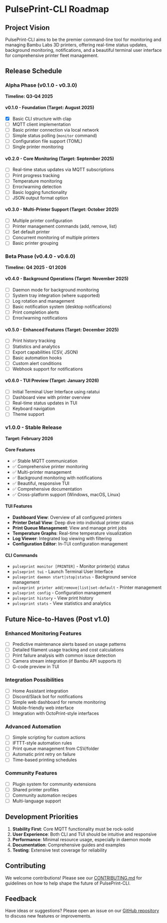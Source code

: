 # PulsePrint-CLI Roadmap

## Project Vision
PulsePrint-CLI aims to be the premier command-line tool for monitoring and managing Bambu Labs 3D printers, offering real-time status updates, background monitoring, notifications, and a beautiful terminal user interface for comprehensive printer fleet management.

## Release Schedule

### Alpha Phase (v0.1.0 - v0.3.0)
**Timeline: Q3-Q4 2025**

#### v0.1.0 - Foundation (Target: August 2025)
- [x] Basic CLI structure with clap
- [ ] MQTT client implementation
- [ ] Basic printer connection via local network
- [ ] Simple status polling (`monitor` command)
- [ ] Configuration file support (TOML)
- [ ] Single printer monitoring

#### v0.2.0 - Core Monitoring (Target: September 2025)
- [ ] Real-time status updates via MQTT subscriptions
- [ ] Print progress tracking
- [ ] Temperature monitoring
- [ ] Error/warning detection
- [ ] Basic logging functionality
- [ ] JSON output format option

#### v0.3.0 - Multi-Printer Support (Target: October 2025)
- [ ] Multiple printer configuration
- [ ] Printer management commands (add, remove, list)
- [ ] Set default printer
- [ ] Concurrent monitoring of multiple printers
- [ ] Basic printer grouping

### Beta Phase (v0.4.0 - v0.6.0)
**Timeline: Q4 2025 - Q1 2026**

#### v0.4.0 - Background Operations (Target: November 2025)
- [ ] Daemon mode for background monitoring
- [ ] System tray integration (where supported)
- [ ] Log rotation and management
- [ ] Basic notification system (desktop notifications)
- [ ] Print completion alerts
- [ ] Error/warning notifications

#### v0.5.0 - Enhanced Features (Target: December 2025)
- [ ] Print history tracking
- [ ] Statistics and analytics
- [ ] Export capabilities (CSV, JSON)
- [ ] Basic automation hooks
- [ ] Custom alert conditions
- [ ] Webhook support for notifications

#### v0.6.0 - TUI Preview (Target: January 2026)
- [ ] Initial Terminal User Interface using ratatui
- [ ] Dashboard view with printer overview
- [ ] Real-time status updates in TUI
- [ ] Keyboard navigation
- [ ] Theme support

### v1.0.0 - Stable Release
**Target: February 2026**

#### Core Features
- ✅ Stable MQTT communication
- ✅ Comprehensive printer monitoring
- ✅ Multi-printer management
- ✅ Background monitoring with notifications
- ✅ Beautiful, responsive TUI
- ✅ Comprehensive documentation
- ✅ Cross-platform support (Windows, macOS, Linux)

#### TUI Features
- **Dashboard View**: Overview of all configured printers
- **Printer Detail View**: Deep dive into individual printer status
- **Print Queue Management**: View and manage print jobs
- **Temperature Graphs**: Real-time temperature visualization
- **Log Viewer**: Integrated log viewing with filtering
- **Configuration Editor**: In-TUI configuration management

#### CLI Commands
- `pulseprint monitor [PRINTER]` - Monitor printer(s) status
- `pulseprint tui` - Launch Terminal User Interface
- `pulseprint daemon start|stop|status` - Background service management
- `pulseprint printer add|remove|list|set-default` - Printer management
- `pulseprint config` - Configuration management
- `pulseprint history` - View print history
- `pulseprint stats` - View statistics and analytics

## Future Nice-to-Haves (Post v1.0)

### Enhanced Monitoring Features
- [ ] Predictive maintenance alerts based on usage patterns
- [ ] Detailed filament usage tracking and cost calculations
- [ ] Print failure analysis with common issue detection
- [ ] Camera stream integration (if Bambu API supports it)
- [ ] G-code preview in TUI

### Integration Possibilities
- [ ] Home Assistant integration
- [ ] Discord/Slack bot for notifications
- [ ] Simple web dashboard for remote monitoring
- [ ] Mobile-friendly web interface
- [ ] Integration with OctoPrint-style interfaces

### Advanced Automation
- [ ] Simple scripting for custom actions
- [ ] IFTTT-style automation rules
- [ ] Print queue management from CSV/folder
- [ ] Automatic print retry on failure
- [ ] Time-based printing schedules

### Community Features
- [ ] Plugin system for community extensions
- [ ] Shared printer profiles
- [ ] Community automation recipes
- [ ] Multi-language support

## Development Priorities

1. **Stability First**: Core MQTT functionality must be rock-solid
2. **User Experience**: Both CLI and TUI should be intuitive and responsive
3. **Performance**: Minimal resource usage, especially in daemon mode
4. **Documentation**: Comprehensive guides and examples
5. **Testing**: Extensive test coverage for reliability

## Contributing
We welcome contributions! Please see our [CONTRIBUTING.md](CONTRIBUTING.md) for guidelines on how to help shape the future of PulsePrint-CLI.

## Feedback
Have ideas or suggestions? Please open an issue on our [GitHub repository](https://github.com/voodu00/pulseprint-cli) to discuss new features or improvements.
